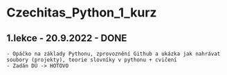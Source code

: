 # Czechitas_Python_1_kurz

## 1.lekce - 20.9.2022 - DONE
    - Opáčko na základy Pythonu, zprovoznění Github a ukázka jak nahrávat soubory (projekty), teorie slovníky v pythonu + cvičení
    - Zadán DÚ -> HOTOVO
